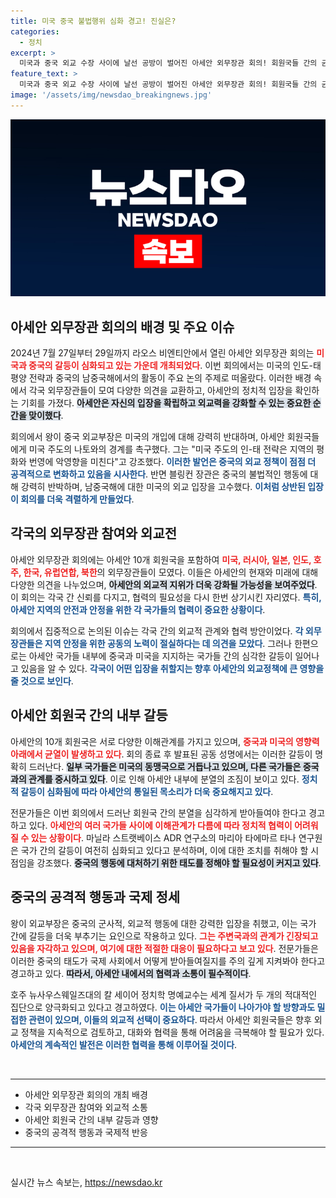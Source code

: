 ```yaml
---
title: 미국 중국 불법행위 심화 경고! 진실은?
categories:
  - 정치
excerpt: >
  미국과 중국 외교 수장 사이에 날선 공방이 벌어진 아세안 외무장관 회의! 회원국들 간의 균열이 심화되는 가운데, 동남아의 미래는 과연 어디로 향할까? 클릭으로 심층 분석을 확인하세요!
feature_text: >
  미국과 중국 외교 수장 사이에 날선 공방이 벌어진 아세안 외무장관 회의! 회원국들 간의 균열이 심화되는 가운데, 동남아의 미래는 과연 어디로 향할까? 클릭으로 심층 분석을 확인하세요!
image: '/assets/img/newsdao_breakingnews.jpg'
---
```


<p><img src="/assets/img/newsdao_breakingnews.jpg" alt="ranknews 속보" /></p>

<h2 data-ke-size="size26">아세안 외무장관 회의의 배경 및 주요 이슈</h2>

<p data-ke-size="size16">2024년 7월 27일부터 29일까지 라오스 비엔티안에서 열린 아세안 외무장관 회의는 <b><span style="color: #ee2323;">미국과 중국의 갈등이 심화되고 있는 가운데 개최되었다</span></b>. 이번 회의에서는 미국의 인도-태평양 전략과 중국의 남중국해에서의 활동이 주요 논의 주제로 떠올랐다. 이러한 배경 속에서 각국 외무장관들이 모여 다양한 의견을 교환하고, 아세안의 정치적 입장을 확인하는 기회를 가졌다. <b><span style="background-color: #21538527;">아세안은 자신의 입장을 확립하고 외교력을 강화할 수 있는 중요한 순간을 맞이했다</span></b>.</p>

<p data-ke-size="size16">회의에서 왕이 중국 외교부장은 미국의 개입에 대해 강력히 반대하며, 아세안 회원국들에게 미국 주도의 나토와의 경계를 촉구했다. 그는 "미국 주도의 인-태 전략은 지역의 평화와 번영에 악영향을 미친다"고 강조했다. <b><span style="color: #1a5490;">이러한 발언은 중국의 외교 정책이 점점 더 공격적으로 변화하고 있음을 시사한다</span></b>. 반면 블링컨 장관은 중국의 불법적인 행동에 대해 강력히 반박하며, 남중국해에 대한 미국의 외교 입장을 고수했다. <b><span style="color: #1a5490;">이처럼 상반된 입장이 회의를 더욱 격렬하게 만들었다</span></b>.</p>

<h2 data-ke-size="size26">각국의 외무장관 참여와 외교전</h2>

<p data-ke-size="size16">아세안 외무장관 회의에는 아세안 10개 회원국을 포함하여 <b><span style="color: #ee2323;">미국, 러시아, 일본, 인도, 호주, 한국, 유럽연합, 북한</span></b>의 외무장관들이 모였다. 이들은 아세안의 현재와 미래에 대해 다양한 의견을 나누었으며, <b><span style="background-color: #21538527;">아세안의 외교적 지위가 더욱 강화될 가능성을 보여주었다</span></b>. 이 회의는 각국 간 신뢰를 다지고, 협력의 필요성을 다시 한번 상기시킨 자리였다. <b><span style="color: #1a5490;">특히, 아세안 지역의 안전과 안정을 위한 각 국가들의 협력이 중요한 상황이다</span></b>.</p>

<p data-ke-size="size16">회의에서 집중적으로 논의된 이슈는 각국 간의 외교적 관계와 협력 방안이었다. <b><span style="color: #1a5490;">각 외무장관들은 지역 안정을 위한 공동의 노력이 절실하다는 데 의견을 모았다</span></b>. 그러나 한편으로는 아세안 국가들 내부에 중국과 미국을 지지하는 국가들 간의 심각한 갈등이 일어나고 있음을 알 수 있다. <b><span style="color: #1a5490;">각국이 어떤 입장을 취할지는 향후 아세안의 외교정책에 큰 영향을 줄 것으로 보인다</span></b>.</p>

<h2 data-ke-size="size26">아세안 회원국 간의 내부 갈등</h2>

<p data-ke-size="size16">아세안의 10개 회원국은 서로 다양한 이해관계를 가지고 있으며, <b><span style="color: #ee2323;">중국과 미국의 영향력 아래에서 균열이 발생하고 있다</span></b>. 회의 종료 후 발표된 공동 성명에서는 이러한 갈등이 명확히 드러난다. <b><span style="background-color: #21538527;">일부 국가들은 미국의 동맹국으로 거듭나고 있으며, 다른 국가들은 중국과의 관계를 중시하고 있다</span></b>. 이로 인해 아세안 내부에 분열의 조짐이 보이고 있다. <b><span style="color: #1a5490;">정치적 갈등이 심화됨에 따라 아세안의 통일된 목소리가 더욱 중요해지고 있다</span></b>.</p>

<p data-ke-size="size16">전문가들은 이번 회의에서 드러난 회원국 간의 분열을 심각하게 받아들여야 한다고 경고하고 있다. <b><span style="color: #ee2323;">아세안의 여러 국가들 사이에 이해관계가 다름에 따라 정치적 협력이 어려워질 수 있는 상황이다</span></b>. 마닐라 스트랫베이스 ADR 연구소의 마리아 타에마르 타나 연구원은 국가 간의 갈등이 여전히 심화되고 있다고 분석하며, 이에 대한 조치를 취해야 할 시점임을 강조했다. <b><span style="background-color: #21538527;">중국의 행동에 대처하기 위한 태도를 정해야 할 필요성이 커지고 있다</span></b>.</p>

<h2 data-ke-size="size26">중국의 공격적 행동과 국제 정세</h2>

<p data-ke-size="size16">왕이 외교부장은 중국의 군사적, 외교적 행동에 대한 강력한 입장을 취했고, 이는 국가 간에 갈등을 더욱 부추기는 요인으로 작용하고 있다. <b><span style="color: #ee2323;">그는 주변국과의 관계가 긴장되고 있음을 자각하고 있으며, 여기에 대한 적절한 대응이 필요하다고 보고 있다</span></b>. 전문가들은 이러한 중국의 태도가 국제 사회에서 어떻게 받아들여질지를 주의 깊게 지켜봐야 한다고 경고하고 있다. <b><span style="background-color: #21538527;">따라서, 아세안 내에서의 협력과 소통이 필수적이다</span></b>.</p>

<p data-ke-size="size16">호주 뉴사우스웨일즈대의 칼 세이어 정치학 명예교수는 세계 질서가 두 개의 적대적인 집단으로 양극화되고 있다고 경고하였다. <b><span style="color: #1a5490;">이는 아세안 국가들이 나아가야 할 방향과도 밀접한 관련이 있으며, 이들의 외교적 선택이 중요하다</span></b>. 따라서 아세안 회원국들은 향후 외교 정책을 지속적으로 검토하고, 대화와 협력을 통해 어려움을 극복해야 할 필요가 있다. <b><span style="color: #1a5490;">아세안의 계속적인 발전은 이러한 협력을 통해 이루어질 것이다</span></b>.</p>

<p data-ke-size="size16">&nbsp;</p>

<hr>

<ul>
  <li>아세안 외무장관 회의의 개최 배경</li>
  <li>각국 외무장관 참여와 외교적 소통</li>
  <li>아세안 회원국 간의 내부 갈등과 영향</li>
  <li>중국의 공격적 행동과 국제적 반응</li>
</ul>

<hr>

<p data-ke-size="size16">&nbsp;</p>
실시간 뉴스 속보는, <a href="https://newsdao.kr" rel="dofollow">https://newsdao.kr</a>


